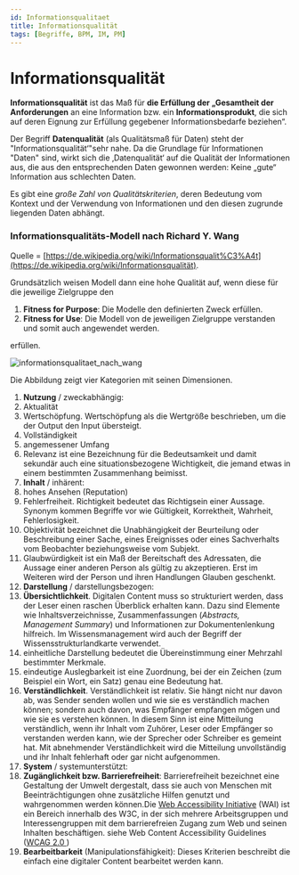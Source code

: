 ```yaml
---
id: Informationsqualitaet
title: Informationsqualität
tags: [Begriffe, BPM, IM, PM]
---
```


# Informationsqualität

**Informationsqualität** ist das Maß für **die Erfüllung der „Gesamtheit der Anforderungen** an eine Information bzw. ein **Informationsprodukt**, die sich auf deren Eignung zur Erfüllung gegebener Informationsbedarfe beziehen“.

Der Begriff **Datenqualität** (als Qualitätsmaß für Daten)  steht der "Informationsqualität‘"sehr nahe. Da die Grundlage für Informationen "Daten" sind, wirkt sich die ‚Datenqualität‘ auf die Qualität der Informationen aus, die aus den entsprechenden Daten gewonnen werden: Keine „gute“ Information aus schlechten Daten. 

Es gibt eine *große Zahl von Qualitätskriterien*, deren Bedeutung vom Kontext und der Verwendung von Informationen und den diesen zugrunde liegenden Daten abhängt.

### Informationsqualitäts-Modell nach Richard Y. Wang

Quelle = [https://de.wikipedia.org/wiki/Informationsqualit%C3%A4t](https://de.wikipedia.org/wiki/Informationsqualität).

Grundsätzlich weisen Modell dann eine hohe Qualität auf, wenn diese für die jeweilige Zielgruppe den

1.  **Fitness for Purpose**: Die Modelle den definierten Zweck erfüllen.
2.  **Fitness for Use**: Die Modell von de jeweiligen Zielgruppe verstanden und somit auch angewendet werden.

erfüllen. 

![informationsqualitaet_nach_wang](/img/informationsqualitaet_nach_wang.png)

Die Abbildung zeigt vier Kategorien mit seinen Dimensionen.



1.  **Nutzung** / zweckabhängig:
   1.  Aktualität
   2.  Wertschöpfung. Wertschöpfung als die Wertgröße beschrieben, um die der Output den Input übersteigt.
   3.  Vollständigkeit
   4.  angemessener Umfang
   5.  Relevanz ist eine Bezeichnung für  die Bedeutsamkeit und damit sekundär auch eine situationsbezogene  Wichtigkeit, die jemand etwas in einem bestimmten Zusammenhang beimisst.
2.  **Inhalt** / inhärent:
   1.  hohes Ansehen (Reputation)
   2.  Fehlerfreiheit. Richtigkeit bedeutet das Richtigsein einer Aussage. Synonym kommen Begriffe vor wie  Gültigkeit, Korrektheit, Wahrheit, Fehlerlosigkeit.
   3.  Objektivität bezeichnet die  Unabhängigkeit der Beurteilung oder Beschreibung einer Sache, eines  Ereignisses oder eines Sachverhalts vom Beobachter beziehungsweise vom  Subjekt.
   4.  Glaubwürdigkeit ist ein Maß der  Bereitschaft des Adressaten, die Aussage einer anderen Person als gültig zu akzeptieren. Erst im Weiteren wird der Person und ihren Handlungen  Glauben geschenkt.
3.  **Darstellung** / darstellungsbezogen:
   1.  **Übersichtlichkeit**.  Digitalen Content muss so strukturiert werden, dass der Leser einen  raschen Überblick erhalten kann. Dazu sind Elemente wie  Inhaltsverzeichnisse, Zusammenfassungen (*Abstracts, Management Summary*) und Informationen zur Dokumentenlenkung hilfreich. Im Wissensmanagement wird auch der Begriff der Wissensstrukturlandkarte verwendet.
   2.  einheitliche Darstellung bedeutet die Übereinstimmung einer Mehrzahl bestimmter Merkmale.
   3.  eindeutige Auslegbarkeit ist eine Zuordnung, bei der ein Zeichen (zum Beispiel ein Wort, ein Satz) genau eine Bedeutung hat.
   4.  **Verständlichkeit**.  Verständlichkeit ist relativ. Sie hängt nicht nur davon ab, was Sender  senden wollen und wie sie es verständlich machen können; sondern auch  davon, was Empfänger empfangen mögen und wie sie es verstehen können. In diesem Sinn ist eine Mitteilung verständlich, wenn ihr Inhalt vom  Zuhörer, Leser oder Empfänger so verstanden werden kann, wie der  Sprecher oder Schreiber es gemeint hat. Mit abnehmender Verständlichkeit wird die Mitteilung unvollständig und ihr Inhalt fehlerhaft oder gar  nicht aufgenommen.
4.  **System** / systemunterstützt:
   1.  **Zugänglichkeit bzw. Barrierefreiheit**: Barrierefreiheit bezeichnet eine Gestaltung der Umwelt dergestalt, dass sie auch von Menschen mit Beeinträchtigungen ohne zusätzliche Hilfen  genutzt und wahrgenommen werden können.Die [Web Accessibility Initiative](https://www.w3.org/WAI/) (WAI) ist ein Bereich innerhalb des W3C, in der sich mehrere Arbeitsgruppen und Interessengruppen mit dem  barrierefreien Zugang zum Web und seinen Inhalten beschäftigen. siehe  Web Content Accessibility Guidelines ([WCAG 2.0 ](https://www.w3.org/Translations/WCAG20-de/))
   2.  **Bearbeitbarkeit** (Manipulationsfähigkeit): Dieses Kriterien beschreibt die einfach eine digitaler Content bearbeitet werden kann.
